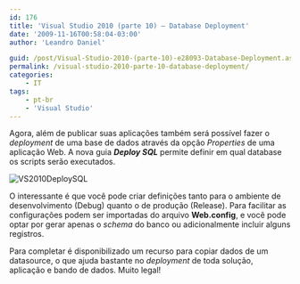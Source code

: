 ```yaml
---
id: 176
title: 'Visual Studio 2010 (parte 10) – Database Deployment'
date: '2009-11-16T00:58:04-03:00'
author: 'Leandro Daniel'

guid: /post/Visual-Studio-2010-(parte-10)-e28093-Database-Deployment.aspx
permalink: /visual-studio-2010-parte-10-database-deployment/
categories:
    - IT
tags:
    - pt-br
    - 'Visual Studio'
---
```


Agora, além de publicar suas aplicações também será possível fazer o *deployment* de uma base de dados através da opção *Properties* de uma aplicação Web. A nova guia ***Deploy SQL*** permite definir em qual database os scripts serão executados.

![VS2010DeploySQL](http://leandrodaniel.com/pics/WindowsLiveWriter/VisualStudio2010parte10DatabaseDeploymen/2DE3B0D7/VS2010DeploySQL.gif "VS2010DeploySQL")

O interessante é que você pode criar definições tanto para o ambiente de desenvolvimento (Debug) quanto o de produção (Release). Para facilitar as configurações podem ser importadas do arquivo **Web.config**, e você pode optar por gerar apenas o *schema* do banco ou adicionalmente incluir alguns registros.

Para completar é disponibilizado um recurso para copiar dados de um datasource, o que ajuda bastante no *deployment* de toda solução, aplicação e bando de dados. Muito legal!
